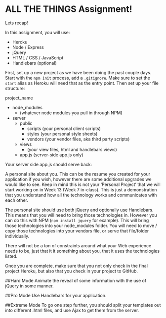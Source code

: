 # ALL THE THINGS Assignment!

Lets recap!

In this assignment, you will use:
- Heroku
- Node / Express
- jQuery 
- HTML / CSS / JavaScript
- Handlebars (optional)

First, set up a new project as we have been doing the past couple days. Start with the `npm init` process, add a `.gitignore`. Make sure to set the `start` alias as Heroku will need that as the entry point. Then set up your file structure:

project_name
  - node_modules
    - (whatever node modules you pull in through NPM)
  - server
    - public
      - scripts
        (your personal client scripts)
      - styles
        (your personal style sheets)
      - vendors
        (your vendor files, aka third party scripts)
    - views
      - (your view files, html and handlebars views)
    - app.js (server-side app.js only)

Your server side app.js should serve back:

A personal site about you. This can be the resume you created for your application if you wish, however there are some additional upgrades we would like to see. Keep in mind this is not your ‘Personal Project’ that we will start working on in Week 13 (Week 7 in-class). This is just a demonstration that you understand how all the technology works and communicates with each other. 

The personal site should use both jQuery and optionally use Handlebars. This means that you will need to bring those technologies in. However you can do this with NPM (`npm install jquery` for example). This will bring those technologies into your node_modules folder. You will need to move / copy those technologies into your vendors file, or serve that file/folder individually.

There will not be a ton of constraints around what your Web experience needs to be, just that it it something about you, that it uses the technologies listed.

Once you are complete, make sure that you not only check in the final project Heroku, but also that you check in your project to GitHub.

##Hard Mode
Animate the reveal of some information with the use of jQuery in some manner.

##Pro Mode
Use Handlebars for your application.

##Extreme Mode
To go one step further, you should split your templates out into different .html files, and use Ajax to get them from the server.
